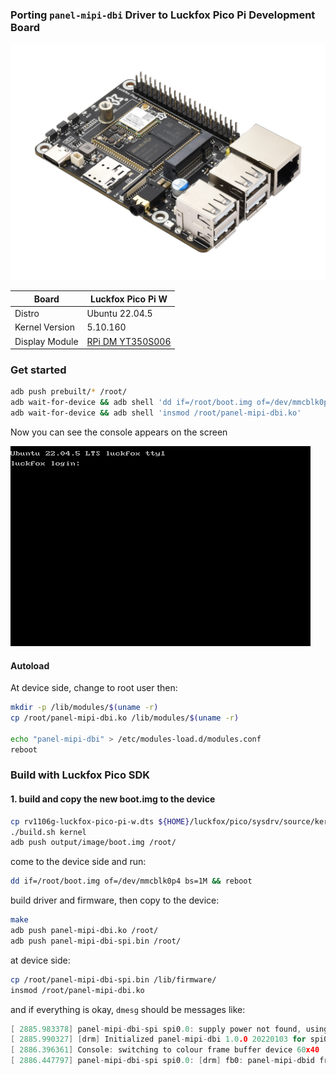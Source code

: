 ### Porting `panel-mipi-dbi` Driver to Luckfox Pico Pi Development Board

![Pico-A-W](./assets/Pico-A-W.jpg)

| Board          | Luckfox Pico Pi W |
|----------------|-------------------|
| Distro         | Ubuntu 22.04.5    |
| Kernel Version | 5.10.160          |
| Display Module | [RPi DM YT350S006](https://embeddedboys.github.io/RPi_DM_YT350S006/) |


### Get started

```bash
adb push prebuilt/* /root/
adb wait-for-device && adb shell 'dd if=/root/boot.img of=/dev/mmcblk0p4 bs=1M && reboot'
adb wait-for-device && adb shell 'insmod /root/panel-mipi-dbi.ko'
```

Now you can see the console appears on the screen

![screenshot](./assets/screenshot.png)

#### Autoload

At device side, change to root user then:
```bash
mkdir -p /lib/modules/$(uname -r)
cp /root/panel-mipi-dbi.ko /lib/modules/$(uname -r)

echo "panel-mipi-dbi" > /etc/modules-load.d/modules.conf
reboot
```

### Build with Luckfox Pico SDK

#### 1. build and copy the new boot.img to the device

```bash
cp rv1106g-luckfox-pico-pi-w.dts ${HOME}/luckfox/pico/sysdrv/source/kernel/arch/arm/boot/dts/rv1106g-luckfox-pico-pi-w.dts
./build.sh kernel
adb push output/image/boot.img /root/
```

come to the device side and run:
```bash
dd if=/root/boot.img of=/dev/mmcblk0p4 bs=1M && reboot
```

build driver and firmware, then copy to the device:
```bash
make
adb push panel-mipi-dbi.ko /root/
adb push panel-mipi-dbi-spi.bin /root/
```

at device side:
```bash
cp /root/panel-mipi-dbi-spi.bin /lib/firmware/
insmod /root/panel-mipi-dbi.ko
```

and if everything is okay, `dmesg` should be messages like:
```c
[ 2885.983378] panel-mipi-dbi-spi spi0.0: supply power not found, using dummy regulator                                                   
[ 2885.990327] [drm] Initialized panel-mipi-dbi 1.0.0 20220103 for spi0.0 on minor 0                                                      
[ 2886.396361] Console: switching to colour frame buffer device 60x40                                                                     
[ 2886.447797] panel-mipi-dbi-spi spi0.0: [drm] fb0: panel-mipi-dbid frame buffer device 
```